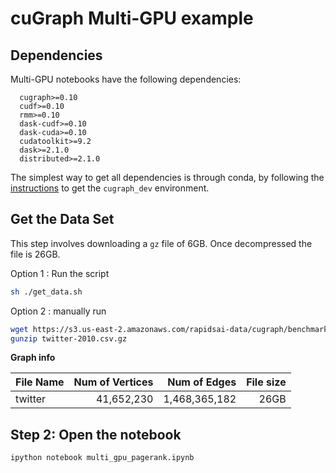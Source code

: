 # cuGraph Multi-GPU example

## Dependencies
Multi-GPU notebooks have the following dependencies: 

      cugraph>=0.10      
      cudf>=0.10
      rmm>=0.10
      dask-cudf>=0.10
      dask-cuda>=0.10
      cudatoolkit>=9.2
      dask>=2.1.0 
      distributed>=2.1.0 

The simplest way to get all dependencies is through conda, by following the [instructions](https://github.com/rapidsai/cugraph/blob/master/CONTRIBUTING.md) to get the `cugraph_dev` environment.


## Get the Data Set

This step involves downloading a `gz` file of 6GB. Once decompressed the file is 26GB.

Option 1 : Run the script
```bash
sh ./get_data.sh
```

Option 2 : manually run
```bash
wget https://s3.us-east-2.amazonaws.com/rapidsai-data/cugraph/benchmark/twitter-2010.csv.gz
gunzip twitter-2010.csv.gz  
```


**Graph info**

| File Name    | Num of Vertices | Num of Edges    | File size  |
| -------------| --------------: | -------------:  | ---------: |
| twitter      |      41,652,230 | 1,468,365,182   |       26GB | 


## Step 2:  Open the notebook
```bash
ipython notebook multi_gpu_pagerank.ipynb
```
